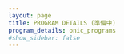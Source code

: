 ```yaml
---
layout: page
title: PROGRAM DETAILS (準備中)
program_details: onic_programs
#show_sidebar: false
---
```

